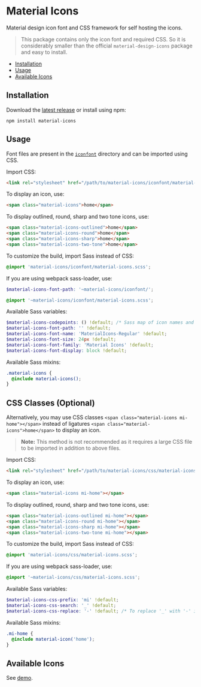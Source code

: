 # Material Icons

Material design icon font and CSS framework for self hosting the icons.

> This package contains only the icon font and required CSS. So it is considerably smaller than the official `material-design-icons` package and easy to install.

- [Installation](#installation)
- [Usage](#usage)
- [Available Icons](#available-icons)

## Installation

Download the [latest release] or install using npm:

```
npm install material-icons
```

## Usage

Font files are present in the [`iconfont`][iconfont] directory and can be imported using CSS.

Import CSS:

```html
<link rel="stylesheet" href="/path/to/material-icons/iconfont/material-icons.css">
```

To display an icon, use:

```html
<span class="material-icons">home</span>
```

To display outlined, round, sharp and two tone icons, use:

```html
<span class="material-icons-outlined">home</span>
<span class="material-icons-round">home</span>
<span class="material-icons-sharp">home</span>
<span class="material-icons-two-tone">home</span>
```

To customize the build, import Sass instead of CSS:

```scss
@import 'material-icons/iconfont/material-icons.scss';
```

If you are using webpack sass-loader, use:

```scss
$material-icons-font-path: '~material-icons/iconfont/';

@import '~material-icons/iconfont/material-icons.scss';
```

Available Sass variables:

```scss
$material-icons-codepoints: () !default; /* Sass map of icon names and codepoints */
$material-icons-font-path: '' !default;
$material-icons-font-name: 'MaterialIcons-Regular' !default;
$material-icons-font-size: 24px !default;
$material-icons-font-family: 'Material Icons' !default;
$material-icons-font-display: block !default;
```

Available Sass mixins:

```scss
.material-icons {
  @include material-icons();
}
```

## CSS Classes (Optional)

Alternatively, you may use CSS classes `<span class="material-icons mi-home"></span>` instead of ligatures `<span class="material-icons">home</span>` to display an icon.

> **Note:** This method is not recommended as it requires a large CSS file to be imported in addition to above files.

Import CSS:

```html
<link rel="stylesheet" href="/path/to/material-icons/css/material-icons.min.css">
```

To display an icon, use:

```html
<span class="material-icons mi-home"></span>
```

To display outlined, round, sharp and two tone icons, use:

```html
<span class="material-icons-outlined mi-home"></span>
<span class="material-icons-round mi-home"></span>
<span class="material-icons-sharp mi-home"></span>
<span class="material-icons-two-tone mi-home"></span>
```

To customize the build, import Sass instead of CSS:

```scss
@import 'material-icons/css/material-icons.scss';
```

If you are using webpack sass-loader, use:

```scss
@import '~material-icons/css/material-icons.scss';
```

Available Sass variables:

```scss
$material-icons-css-prefix: 'mi' !default;
$material-icons-css-search: '_' !default;
$material-icons-css-replace: '-' !default; /* To replace '_' with '-' in CSS class names */
```

Available Sass mixins:

```scss
.mi-home {
  @include material-icon('home');
}
```

## Available Icons

See [demo].

[latest release]: https://github.com/marella/material-icons/releases
[iconfont]: https://github.com/marella/material-icons/tree/master/iconfont
[demo]: https://marella.github.io/material-icons/demo/
